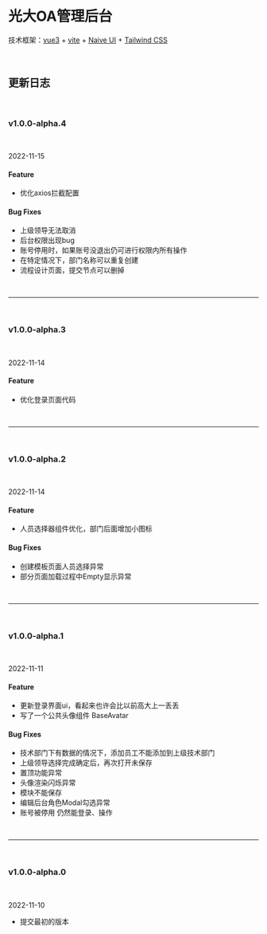 # 光大OA管理后台

技术框架：[vue3](https://cn.vuejs.org/) + [vite](https://vitejs.dev/) + [Naive UI](https://www.naiveui.com/zh-CN/light) + [Tailwind CSS](https://tailwindcss.com/)

<br>

## 更新日志

<br>

### v1.0.0-alpha.4

<br>

2022-11-15

#### Feature

- 优化axios拦截配置

#### Bug Fixes

- 上级领导无法取消
- 后台权限出现bug
- 账号停用时，如果账号没退出仍可进行权限内所有操作
- 在特定情况下，部门名称可以重复创建
- 流程设计页面，提交节点可以删掉

<br>

---

<br>

### v1.0.0-alpha.3

<br>

2022-11-14

#### Feature

- 优化登录页面代码

<br>

---

<br>

### v1.0.0-alpha.2

<br>

2022-11-14

#### Feature

- 人员选择器组件优化，部门后面增加小图标

#### Bug Fixes

- 创建模板页面人员选择异常
- 部分页面加载过程中Empty显示异常

<br>

---

<br>

### v1.0.0-alpha.1

<br>

2022-11-11

#### Feature

- 更新登录界面ui，看起来也许会比以前高大上一丢丢
- 写了一个公共头像组件 BaseAvatar

#### Bug Fixes

- 技术部门下有数据的情况下，添加员工不能添加到上级技术部门
- 上级领导选择完成确定后，再次打开未保存
- 置顶功能异常
- 头像渲染闪烁异常
- 模块不能保存
- 编辑后台角色Modal勾选异常
- 账号被停用 仍然能登录、操作

<br>

---

<br>

### v1.0.0-alpha.0

<br>

2022-11-10

- 提交最初的版本
